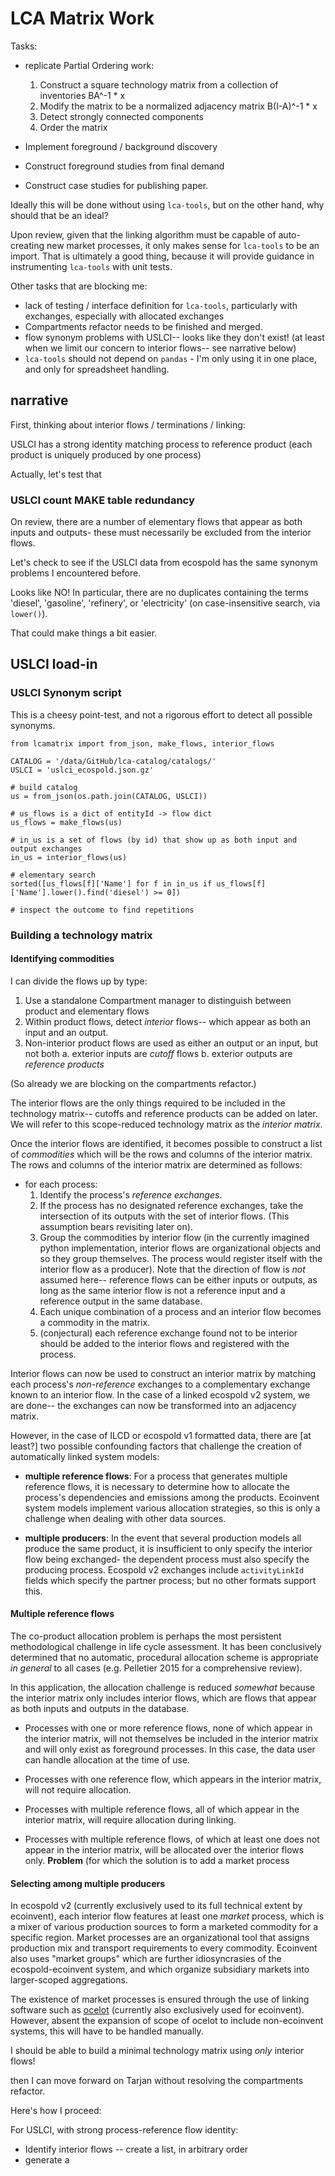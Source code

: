 # LCA Matrix Work

Tasks:

 * replicate Partial Ordering work:
   1. Construct a square technology matrix from a collection of inventories BA^-1 * x
   2. Modify the matrix to be a normalized adjacency matrix B(I-A)^-1 * x
   3. Detect strongly connected components
   4. Order the matrix
   
 * Implement foreground / background discovery
 
 * Construct foreground studies from final demand
 
 * Construct case studies for publishing paper.
 
 
Ideally this will be done without using `lca-tools`, but on the other hand, why should that be an ideal?

Upon review, given that the linking algorithm must be capable of auto-creating new market processes, it only makes sense for `lca-tools` to be an import.  That is ultimately a good thing, because it will provide guidance in instrumenting `lca-tools` with unit tests.

Other tasks that are blocking me:

 - lack of testing / interface definition for `lca-tools`, particularly with exchanges, especially with allocated exchanges
 - Compartments refactor needs to be finished and merged.
 - flow synonym problems with USLCI-- looks like they don't exist! (at least when we limit our concern to interior flows-- see narrative below) 
 - `lca-tools` should not depend on `pandas` - I'm only using it in one place, and only for spreadsheet handling.

## narrative

First, thinking about interior flows / terminations / linking:

USLCI has a strong identity matching process to reference product (each product is uniquely produced by one process)

Actually, let's test that

### USLCI count MAKE table redundancy

On review, there are a number of elementary flows that appear as both inputs and outputs- these must necessarily be excluded from the interior flows.


Let's check to see if the USLCI data from ecospold has the same synonym problems I encountered before.

Looks like NO!  In particular, there are no duplicates containing the terms 'diesel', 'gasoline', 'refinery', or 'electricity' (on case-insensitive search, via `lower()`).

That could make things a bit easier.

## USLCI load-in




### USLCI Synonym script

This is a cheesy point-test, and not a rigorous effort to detect all possible synonyms.

	from lcamatrix import from_json, make_flows, interior_flows
	
	CATALOG = '/data/GitHub/lca-catalog/catalogs/'
	USLCI = 'uslci_ecospold.json.gz'
	
	# build catalog
	us = from_json(os.path.join(CATALOG, USLCI))

	# us_flows is a dict of entityId -> flow dict
	us_flows = make_flows(us)

	# in_us is a set of flows (by id) that show up as both input and output exchanges
	in_us = interior_flows(us)

	# elementary search
	sorted([us_flows[f]['Name'] for f in in_us if us_flows[f]['Name'].lower().find('diesel') >= 0])
	
	# inspect the outcome to find repetitions
	
	
### Building a technology matrix

#### Identifying commodities

I can divide the flows up by type:

 1. Use a standalone Compartment manager to distinguish between product and elementary flows
 2. Within product flows, detect _interior_ flows-- which appear as both an input and an output.
 3. Non-interior product flows are used as either an output or an input, but not both
   a. exterior inputs are _cutoff_ flows
   b. exterior outputs are _reference products_

(So already we are blocking on the compartments refactor.)

The interior flows are the only things required to be included in the technology matrix-- cutoffs and reference products can be added on later.  We will refer to this scope-reduced technology matrix as the _interior matrix_.

Once the interior flows are identified, it becomes possible to construct a list of _commodities_ which will be the rows and columns of the interior matrix.  The rows and columns of the interior matrix are determined as follows:

 * for each process:
   1. Identify the process's _reference exchanges_.
   2. If the process has no designated reference exchanges, take the intersection of its outputs with the set of interior flows.  (This assumption bears revisiting later on).
   3. Group the commodities by interior flow (in the currently imagined python implementation, interior flows are organizational objects and so they group themselves.  The process would register itself with the interior flow as a producer).  Note that the direction of flow is _not_ assumed here-- reference flows can be either inputs or outputs, as long as the same interior flow is not a reference input and a reference output in the same database.
   4. Each unique combination of a process and an interior flow becomes a commodity in the matrix.
   5. (conjectural) each reference exchange found not to be interior should be added to the interior flows and registered with the process.

Interior flows can now be used to construct an interior matrix by matching each process's _non-reference_ exchanges to a complementary exchange known to an interior flow.  In the case of a linked ecospold v2 system, we are done-- the exchanges can now be transformed into an adjacency matrix.

However, in the case of ILCD or ecospold v1 formatted data, there are [at least?] two possible confounding factors that challenge the creation of automatically linked system models:

 * __multiple reference flows__: For a process that generates multiple reference flows, it is necessary to determine how to allocate the process's dependencies and emissions among the products.  Ecoinvent system models implement various allocation strategies, so this is only a challenge when dealing with other data sources.

 * __multiple producers__: In the event that several production models all produce the same product, it is insufficient to only specify the interior flow being exchanged- the dependent process must also specify the producing process.  Ecospold v2 exchanges include `activityLinkId` fields which specify the partner process; but no other formats support this.


#### Multiple reference flows

The co-product allocation problem is perhaps the most persistent methodological challenge in life cycle assessment.  It has been conclusively determined that no automatic, procedural allocation scheme is appropriate _in general_ to all cases (e.g. Pelletier 2015 for a comprehensive review).

In this application, the allocation challenge is reduced _somewhat_ because the interior matrix only includes interior flows, which are flows that appear as both inputs and outputs in the database.

  * Processes with one or more reference flows, none of which appear in the interior matrix, will not themselves be included in the interior matrix and will only exist as foreground processes.  In this case, the data user can handle allocation at the time of use.
  
  * Processes with one reference flow, which appears in the interior matrix, will not require allocation.
  
  * Processes with multiple reference flows, all of which appear in the interior matrix, will require allocation during linking.
  
  * Processes with multiple reference flows, of which at least one does not appear in the interior matrix, will be allocated over the interior flows only.  **Problem** (for which the solution is to add a market process
  


#### Selecting among multiple producers

In ecospold v2 (currently exclusively used to its full technical extent by ecoinvent), each interior flow features at least one _market_ process, which is a mixer of various production sources to form a marketed commodity for a specific region.  Market processes are an organizational tool that assigns production mix and transport requirements to every commodity.  Ecoinvent also uses "market groups" which are further idiosyncrasies of the ecospold-ecoinvent system, and which organize subsidiary markets into larger-scoped aggregations.

The existence of market processes is ensured through the use of linking software such as [ocelot](http://ocelot.space) (currently also exclusively used for ecoinvent).  However, absent the expansion of scope of ocelot to include non-ecoinvent systems, this will have to be handled manually.




I should be able to build a minimal technology matrix using _only_ interior flows!

then I can move forward on Tarjan without resolving the compartments refactor.

Here's how I proceed:

For USLCI, with strong process-reference flow identity:

 * Identify interior flows -- create a list, in arbitrary order
 * generate a 
 
 
